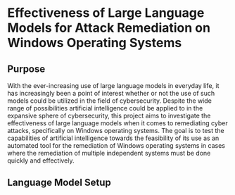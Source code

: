 # Effectiveness of Large Language Models for Attack Remediation on Windows Operating Systems

## Purpose

With the ever-increasing use of large language models in everyday life, it has increasingly been a point of interest whether or not the use of such models could be utilized in the field of cybersecurity. Despite the wide range of possibilities artificial intelligence could be applied to in the expansive sphere of cybersecurity, this project aims to investigate the effectiveness of large language models when it comes to remediating cyber attacks, specifically on Windows operating systems. The goal is to test the capabilities of artificial intelligence towards the feasibility of its use as an automated tool for the remediation of Windows operating systems in cases where the remediation of multiple independent systems must be done quickly and effectively.

## Language Model Setup
